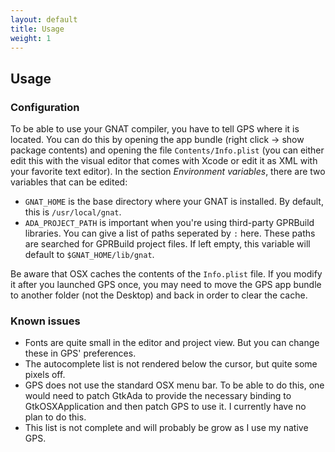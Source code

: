 ```yaml
---
layout: default
title: Usage
weight: 1
---
```


## Usage

### Configuration

To be able to use your GNAT compiler, you have to tell GPS where it is located.
You can do this by opening the app bundle (right click -> show package contents)
and opening the file `Contents/Info.plist` (you can either edit this with the
visual editor that comes with Xcode or edit it as XML with your favorite text
editor). In the section *Environment variables*, there are two variables that
can be edited:

 * `GNAT_HOME` is the base directory where your GNAT is installed. By default,
   this is `/usr/local/gnat`.
 * `ADA_PROJECT_PATH` is important when you're using third-party GPRBuild
   libraries. You can give a list of paths seperated by `:` here. These paths
   are searched for GPRBuild project files. If left empty, this variable will
   default to `$GNAT_HOME/lib/gnat`.

Be aware that OSX caches the contents of the `Info.plist` file. If you modify
it after you launched GPS once, you may need to move the GPS app bundle to
another folder (not the Desktop) and back in order to clear the cache.

### Known issues

 * Fonts are quite small in the editor and project view. But you can change
   these in GPS' preferences.
 * The autocomplete list is not rendered below the cursor, but quite some 
   pixels off.
 * GPS does not use the standard OSX menu bar. To be able to do this, one
   would need to patch GtkAda to provide the necessary binding to
   GtkOSXApplication and then patch GPS to use it. I currently have no plan to
   do this.
 * This list is not complete and will probably be grow as I use my native GPS.